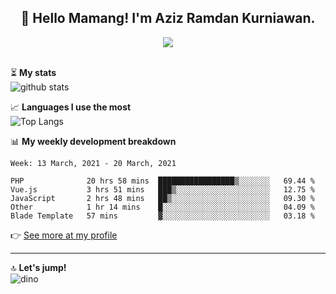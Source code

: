 <h2 align="center">👋 Hello Mamang! I'm Aziz Ramdan Kurniawan.</h2>  
<p align="center">
  <img src="https://komarev.com/ghpvc/?username=azizramdan"> <br><br>
</p>
    
⏳ **My stats**  
![github stats](https://github-readme-stats.vercel.app/api?username=azizramdan&show_icons=true&count_private=true&title_color=000&hide_border=true&hide_title=true)  

📈 **Languages I use the most**  
![Top Langs](https://github-readme-stats.vercel.app/api/top-langs/?username=azizramdan&layout=compact&langs_count=6&hide=tsql&hide_border=true&hide_title=true&exclude_repo=Futsal-Go,Futsal-Go-Admin,Sistem-Informasi-Sensus-Harian-Rawat-Inap)  

📊 **My weekly development breakdown**
<!--START_SECTION:waka-->
```text
Week: 13 March, 2021 - 20 March, 2021

PHP              20 hrs 58 mins  █████████████████▒░░░░░░░   69.44 % 
Vue.js           3 hrs 51 mins   ███▒░░░░░░░░░░░░░░░░░░░░░   12.75 % 
JavaScript       2 hrs 48 mins   ██▒░░░░░░░░░░░░░░░░░░░░░░   09.30 % 
Other            1 hr 14 mins    █░░░░░░░░░░░░░░░░░░░░░░░░   04.09 % 
Blade Template   57 mins         ▓░░░░░░░░░░░░░░░░░░░░░░░░   03.18 % 
```
<!--END_SECTION:waka-->
👉 [See more at my profile](https://wakatime.com/@azizramdan)
***
🔝 **Let's jump!**  
![dino](https://raw.githubusercontent.com/azizramdan/azizramdan/master/dino.gif)  
